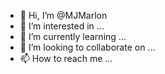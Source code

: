 - 👋 Hi, I’m @MJMarlon
- 👀 I’m interested in ...
- 🌱 I’m currently learning ...
- 💞️ I’m looking to collaborate on ...
- 📫 How to reach me ...

<!---
MJMarlon/MJMarlon is a ✨ special ✨ repository because its `README.md` (this file) appears on your GitHub profile.
You can click the Preview link to take a look at your changes.
--->
